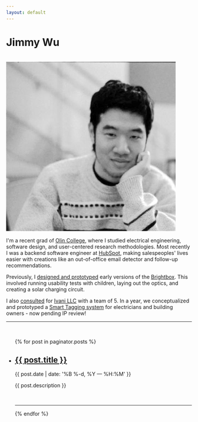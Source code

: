 ```yaml
---
layout: default
---
```


<div class="header-bar">
  <h1>Jimmy Wu</h1>
</div>

<br/>

<img class="col one right" src="/img/prof_pic.jpg">

I'm a recent grad of [Olin College](https://www.olin.edu), where I studied electrical engineering, software design, and user-centered research methodologies. Most recently I was a backend software engineer at [HubSpot](https://www.hubspot.com/products/sales), making salespeoples' lives easier with creations like an out-of-office email detector and follow-up recommendations.

Previously, I [designed and prototyped](/portfolio/1_project/index.html) early versions of the [Brightbox](https://www.generosity.com/education-fundraising/hands-on-learning-in-stem-the-brightbox--2). This involved running usability tests with children, laying out the optics, and creating a solar charging circuit.

I also [consulted](http://www.olin.edu/collaborate/scope/projects/2014_15/Ivani/) for [Ivani LLC](http://www.ivani.com) with a team of 5. In a year, we conceptualized and prototyped a [Smart Tagging system](/portfolio/2_project/index.html) for electricians and building owners - now pending IP review!

<hr/>
<br/>
<span class="contacticon center">
  <a href="https://github.com" target="_blank"><i class="fa fa-github-square"></i></a>
  <a href="https://www.linkedin.com" target="_blank"><i class="fa fa-linkedin-square"></i></a>
</span>

<div class="col three caption">
  
</div>


<ul class="post-list">
    {% for post in paginator.posts %}
      <li>
        <h2><a class="post-title" href="{{ post.url | prepend: site.baseurl }}">{{ post.title }}</a></h2>
        <p class="post-meta">{{ post.date | date: '%B %-d, %Y — %H:%M' }}</p>
        <p>{{ post.description }}</p>
        <br/>
        <hr/>
      </li>
    {% endfor %}
</ul>